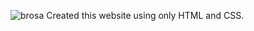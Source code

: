![brosa](https://github.com/AnupritaBarge/Brosa-Project/assets/68220228/3397a0ce-79f0-44be-8b6c-6148216820f2)
Created this website using only HTML and CSS.
